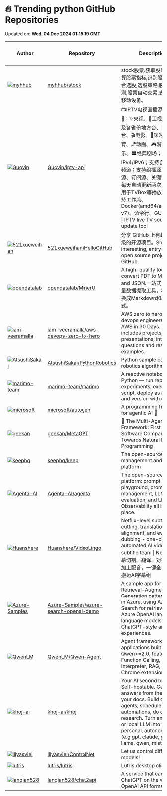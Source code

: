 # 🔥 Trending python GitHub Repositories

Updated on: **Wed, 04 Dec 2024 01:15:19 GMT**

| Author | Repository | Description | Language | ⭐ Total Stars | 🌟 Stars Today |
|--------|------------|-------------|----------|----------------|----------------|
| [![myhhub](https://avatars.githubusercontent.com/u/41766026?s=40&v=4)](https://github.com/myhhub) | [myhhub/stock](https://github.com/myhhub/stock) | stock股票.获取股票数据,计算股票指标,识别股票形态,综合选股,选股策略,股票验证回测,股票自动交易,支持PC及移动设备。 | Python | 4797 | 399 |
| [![Guovin](https://avatars.githubusercontent.com/u/37107669?s=40&v=4)](https://github.com/Guovin) | [Guovin/iptv-api](https://github.com/Guovin/iptv-api) | 📺IPTV电视直播源更新工具🚀：✨央视、📡卫视、☘️广东及各省份地方台、🌊港·澳·台、🎬电影、🎥咪咕、🏀体育、🪁动画、🎮游戏、🎵音乐、🏛经典剧场；支持IPv4/IPv6；支持自定义增加频道；支持组播源、酒店源、订阅源、关键字搜索；每天自动更新两次，结果可用于TVBox等播放软件；支持工作流、Docker(amd64/arm64/arm v7)、命令行、GUI运行方式 \| IPTV live TV source update tool | Python | 7379 | 367 |
| [![521xueweihan](https://avatars.githubusercontent.com/u/8255800?s=40&v=4)](https://github.com/521xueweihan) | [521xueweihan/HelloGitHub](https://github.com/521xueweihan/HelloGitHub) | 分享 GitHub 上有趣、入门级的开源项目。Share interesting, entry-level open source projects on GitHub. | Python | 94922 | 293 |
| [![opendatalab](https://avatars.githubusercontent.com/u/11393164?s=40&v=4)](https://github.com/opendatalab) | [opendatalab/MinerU](https://github.com/opendatalab/MinerU) | A high-quality tool for convert PDF to Markdown and JSON.一站式开源高质量数据提取工具，将PDF转换成Markdown和JSON格式。 | Python | 20109 | 156 |
| [![iam-veeramalla](https://avatars.githubusercontent.com/u/43399466?s=40&v=4)](https://github.com/iam-veeramalla) | [iam-veeramalla/aws-devops-zero-to-hero](https://github.com/iam-veeramalla/aws-devops-zero-to-hero) | AWS zero to hero repo for devops engineers to learn AWS in 30 Days. This repo includes projects, presentations, interview questions and real time examples. | Python | 6978 | 5 |
| [![AtsushiSakai](https://avatars.githubusercontent.com/u/3813847?s=40&v=4)](https://github.com/AtsushiSakai) | [AtsushiSakai/PythonRobotics](https://github.com/AtsushiSakai/PythonRobotics) | Python sample codes for robotics algorithms. | Python | 23543 | 8 |
| [![marimo-team](https://avatars.githubusercontent.com/u/2753772?s=40&v=4)](https://github.com/marimo-team) | [marimo-team/marimo](https://github.com/marimo-team/marimo) | A reactive notebook for Python — run reproducible experiments, execute as a script, deploy as an app, and version with git. | Python | 8151 | 31 |
| [![microsoft](https://avatars.githubusercontent.com/u/4250911?s=40&v=4)](https://github.com/microsoft) | [microsoft/autogen](https://github.com/microsoft/autogen) | A programming framework for agentic AI 🤖 | Python | 35313 | 88 |
| [![geekan](https://avatars.githubusercontent.com/u/2707039?s=40&v=4)](https://github.com/geekan) | [geekan/MetaGPT](https://github.com/geekan/MetaGPT) | 🌟 The Multi-Agent Framework: First AI Software Company, Towards Natural Language Programming | Python | 45685 | 46 |
| [![keephq](https://avatars.githubusercontent.com/u/68807791?s=40&v=4)](https://github.com/keephq) | [keephq/keep](https://github.com/keephq/keep) | The open-source alert management and AIOps platform | Python | 7906 | 339 |
| [![Agenta-AI](https://avatars.githubusercontent.com/u/4510758?s=40&v=4)](https://github.com/Agenta-AI) | [Agenta-AI/agenta](https://github.com/Agenta-AI/agenta) | The open-source LLMOps platform: prompt playground, prompt management, LLM evaluation, and LLM Observability all in one place. | Python | 1520 | 25 |
| [![Huanshere](https://avatars.githubusercontent.com/u/147359634?s=40&v=4)](https://github.com/Huanshere) | [Huanshere/VideoLingo](https://github.com/Huanshere/VideoLingo) | Netflix-level subtitle cutting, translation, alignment, and even dubbing - one-click fully automated AI video subtitle team \| Netflix级字幕切割、翻译、对齐、甚至加上配音，一键全自动视频搬运AI字幕组 | Python | 7761 | 155 |
| [![Azure-Samples](https://avatars.githubusercontent.com/u/297042?s=40&v=4)](https://github.com/Azure-Samples) | [Azure-Samples/azure-search-openai-demo](https://github.com/Azure-Samples/azure-search-openai-demo) | A sample app for the Retrieval-Augmented Generation pattern running in Azure, using Azure AI Search for retrieval and Azure OpenAI large language models to power ChatGPT-style and Q&A experiences. | Python | 6396 | 9 |
| [![QwenLM](https://avatars.githubusercontent.com/u/7543016?s=40&v=4)](https://github.com/QwenLM) | [QwenLM/Qwen-Agent](https://github.com/QwenLM/Qwen-Agent) | Agent framework and applications built upon Qwen>=2.0, featuring Function Calling, Code Interpreter, RAG, and Chrome extension. | Python | 4294 | 91 |
| [![khoj-ai](https://avatars.githubusercontent.com/u/6413477?s=40&v=4)](https://github.com/khoj-ai) | [khoj-ai/khoj](https://github.com/khoj-ai/khoj) | Your AI second brain. Self-hostable. Get answers from the web or your docs. Build custom agents, schedule automations, do deep research. Turn any online or local LLM into your personal, autonomous AI (e.g gpt, claude, gemini, llama, qwen, mistral). | Python | 16651 | 113 |
| [![lllyasviel](https://avatars.githubusercontent.com/u/19834515?s=40&v=4)](https://github.com/lllyasviel) | [lllyasviel/ControlNet](https://github.com/lllyasviel/ControlNet) | Let us control diffusion models! | Python | 30724 | 45 |
| [![lutris](https://avatars.githubusercontent.com/u/280336?s=40&v=4)](https://github.com/lutris) | [lutris/lutris](https://github.com/lutris/lutris) | Lutris desktop client | Python | 7970 | 14 |
| [![lanqian528](https://avatars.githubusercontent.com/u/5499636?s=40&v=4)](https://github.com/lanqian528) | [lanqian528/chat2api](https://github.com/lanqian528/chat2api) | A service that can convert ChatGPT on the web to OpenAI API format. | Python | 2279 | 43 |
